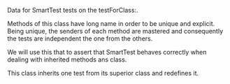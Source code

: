Data for SmartTest tests on the testForClass:.

Methods of this class have long name in order to be unique and explicit.
Being unique, the senders of each method are mastered and consequently the tests are independent the one from the others.

We will use this that to assert that SmartTest behaves correctly when dealing with inherited methods ans class.

This class inherits one test from its superior class and redefines it.
